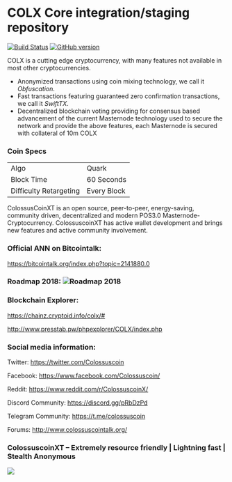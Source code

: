 COLX Core integration/staging repository
=====================================

[![Build Status](https://travis-ci.org/COLX-Project/COLX.svg?branch=master)](https://travis-ci.org/COLX-Project/COLX) [![GitHub version](https://badge.fury.io/gh/COLX-Project%2FCOLX.svg)](https://badge.fury.io/gh/COLX-Project%2FCOLX)

COLX is a cutting edge cryptocurrency, with many features not available in most other cryptocurrencies.
- Anonymized transactions using coin mixing technology, we call it _Obfuscation_.
- Fast transactions featuring guaranteed zero confirmation transactions, we call it _SwiftTX_.
- Decentralized blockchain voting providing for consensus based advancement of the current Masternode
  technology used to secure the network and provide the above features, each Masternode is secured
  with collateral of 10m COLX


### Coin Specs
<table>
<tr><td>Algo</td><td>Quark</td></tr>
<tr><td>Block Time</td><td>60 Seconds</td></tr>
<tr><td>Difficulty Retargeting</td><td>Every Block</td></tr>
</table>

ColossusCoinXT is an open source, peer-to-peer, energy-saving, community driven, decentralized and modern POS3.0 Masternode-Cryptocurrency. ColossuscoinXT has active wallet development and brings new features and active community involvement.


### Official ANN on Bitcointalk: 

https://bitcointalk.org/index.php?topic=2141880.0

### Roadmap 2018: ![Roadmap 2018](https://i.imgur.com/vXnVxWb.jpg) 

### Blockchain Explorer:

https://chainz.cryptoid.info/colx/#

http://www.presstab.pw/phpexplorer/COLX/index.php

### Social media information: 

Twitter: https://twitter.com/Colossuscoin

Facebook: https://www.facebook.com/Colossuscoin/

Reddit: https://www.reddit.com/r/ColossuscoinX/

Discord Community: https://discord.gg/pRbDzPd

Telegram Community: https://t.me/colossuscoin

Forums: http://www.colossuscointalk.org/


### ColossuscoinXT – Extremely resource friendly | Lightning fast | Stealth Anonymous 
![](https://i.imgur.com/NnR0Y18.png) 
